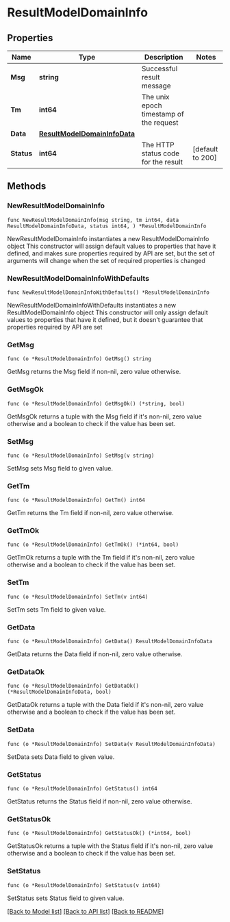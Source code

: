 # ResultModelDomainInfo

## Properties

Name | Type | Description | Notes
------------ | ------------- | ------------- | -------------
**Msg** | **string** | Successful result message | 
**Tm** | **int64** | The unix epoch timestamp of the request | 
**Data** | [**ResultModelDomainInfoData**](ResultModelDomainInfoData.md) |  | 
**Status** | **int64** | The HTTP status code for the result | [default to 200]

## Methods

### NewResultModelDomainInfo

`func NewResultModelDomainInfo(msg string, tm int64, data ResultModelDomainInfoData, status int64, ) *ResultModelDomainInfo`

NewResultModelDomainInfo instantiates a new ResultModelDomainInfo object
This constructor will assign default values to properties that have it defined,
and makes sure properties required by API are set, but the set of arguments
will change when the set of required properties is changed

### NewResultModelDomainInfoWithDefaults

`func NewResultModelDomainInfoWithDefaults() *ResultModelDomainInfo`

NewResultModelDomainInfoWithDefaults instantiates a new ResultModelDomainInfo object
This constructor will only assign default values to properties that have it defined,
but it doesn't guarantee that properties required by API are set

### GetMsg

`func (o *ResultModelDomainInfo) GetMsg() string`

GetMsg returns the Msg field if non-nil, zero value otherwise.

### GetMsgOk

`func (o *ResultModelDomainInfo) GetMsgOk() (*string, bool)`

GetMsgOk returns a tuple with the Msg field if it's non-nil, zero value otherwise
and a boolean to check if the value has been set.

### SetMsg

`func (o *ResultModelDomainInfo) SetMsg(v string)`

SetMsg sets Msg field to given value.


### GetTm

`func (o *ResultModelDomainInfo) GetTm() int64`

GetTm returns the Tm field if non-nil, zero value otherwise.

### GetTmOk

`func (o *ResultModelDomainInfo) GetTmOk() (*int64, bool)`

GetTmOk returns a tuple with the Tm field if it's non-nil, zero value otherwise
and a boolean to check if the value has been set.

### SetTm

`func (o *ResultModelDomainInfo) SetTm(v int64)`

SetTm sets Tm field to given value.


### GetData

`func (o *ResultModelDomainInfo) GetData() ResultModelDomainInfoData`

GetData returns the Data field if non-nil, zero value otherwise.

### GetDataOk

`func (o *ResultModelDomainInfo) GetDataOk() (*ResultModelDomainInfoData, bool)`

GetDataOk returns a tuple with the Data field if it's non-nil, zero value otherwise
and a boolean to check if the value has been set.

### SetData

`func (o *ResultModelDomainInfo) SetData(v ResultModelDomainInfoData)`

SetData sets Data field to given value.


### GetStatus

`func (o *ResultModelDomainInfo) GetStatus() int64`

GetStatus returns the Status field if non-nil, zero value otherwise.

### GetStatusOk

`func (o *ResultModelDomainInfo) GetStatusOk() (*int64, bool)`

GetStatusOk returns a tuple with the Status field if it's non-nil, zero value otherwise
and a boolean to check if the value has been set.

### SetStatus

`func (o *ResultModelDomainInfo) SetStatus(v int64)`

SetStatus sets Status field to given value.



[[Back to Model list]](../README.md#documentation-for-models) [[Back to API list]](../README.md#documentation-for-api-endpoints) [[Back to README]](../README.md)


